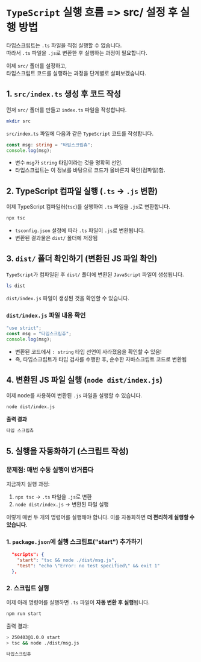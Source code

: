 # `TypeScript` 실행 흐름 => src/ 설정 후 실행 방법

타입스크립트는 `.ts` 파일을 직접 실행할 수 없습니다.  
따라서 `.ts` 파일을 `.js`로 변환한 후 실행하는 과정이 필요합니다.

이제 `src/` 폴더를 설정하고,  
타입스크립트 코드를 실행하는 과정을 단계별로 살펴보겠습니다.

## 1. `src/index.ts` 생성 후 코드 작성

먼저 `src/` 폴더를 만들고 `index.ts` 파일을 작성합니다.

```sh
mkdir src
```

`src/index.ts` 파일에 다음과 같은 `TypeScript` 코드를 작성합니다.

```ts
const msg: string = "타입스크립츄";
console.log(msg);
```

- 변수 `msg`가 `string` 타입이라는 것을 명확히 선언.
- 타입스크립트는 이 정보를 바탕으로 코드가 올바른지 확인(컴파일)함.

## 2. TypeScript 컴파일 실행 (`.ts` → `.js` 변환)

이제 TypeScript 컴파일러(`tsc`)를 실행하여 `.ts` 파일을 `.js`로 변환합니다.

```sh
npx tsc
```

- `tsconfig.json` 설정에 따라 `.ts` 파일이 `.js`로 변환됩니다.
- 변환된 결과물은 `dist/` 폴더에 저장됨

## 3. `dist/` 폴더 확인하기 (변환된 JS 파일 확인)

`TypeScript`가 컴파일된 후 `dist/` 폴더에 변환된 `JavaScript` 파일이 생성됩니다.

```sh
ls dist
```

`dist/index.js` 파일이 생성된 것을 확인할 수 있습니다.

### `dist/index.js` 파일 내용 확인

```js
"use strict";
const msg = "타입스크립츄";
console.log(msg);
```

- 변환된 코드에서 `: string` 타입 선언이 사라졌음을 확인할 수 있음!
- 즉, 타입스크립트가 타입 검사를 수행한 후, 순수한 자바스크립트 코드로 변환됨

## 4. 변환된 JS 파일 실행 (`node dist/index.js`)

이제 node를 사용하여 변환된 `.js` 파일을 실행할 수 있습니다.

```sh
node dist/index.js
```

**출력 결과**

```sh
타입 스크립츄
```

## 5. 실행을 자동화하기 (스크립트 작성)

### 문제점: 매번 수동 실행이 번거롭다

지금까지 실행 과정:

1. `npx tsc` → `.ts` 파일을 `.js`로 변환
2. `node dist/index.js` → 변환된 파일 실행

이렇게 매번 두 개의 명령어를 실행해야 합니다.
이를 자동화하면 **더 편리하게 실행할 수 있습니다.**

### 1. `package.json`에 실행 스크립트("start") 추가하기

```json
  "scripts": {
    "start": "tsc && node ./dist/msg.js",
    "test": "echo \"Error: no test specified\" && exit 1"
  },
```

### 2. 스크립트 실행

이제 아래 명령어를 실행하면 `.ts` 파일이 **자동 변환 후 실행**됩니다.

```sh
npm run start
```

출력 결과:

```sh
> 250403@1.0.0 start
> tsc && node ./dist/msg.js

타입스크립츄
```
